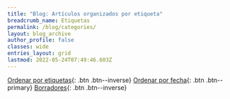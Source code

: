 ```yaml
---
title: "Blog: Artículos organizados por etiqueta"
breadcrumb_name: Etiquetas
permalink: /blog/categories/
layout: blog_archive
author_profile: false
classes: wide
entries_layout: grid
lastmod: 2022-05-24T07:49:46.603Z
---
```


[Ordenar por etiquetas](/blog/archive-tags/){: .btn .btn--inverse} 
[Ordenar por fecha](/blog/archive-dates/){: .btn .btn--primary}
[Borradores](/blog/archive-drafts/){: .btn .btn--inverse}
